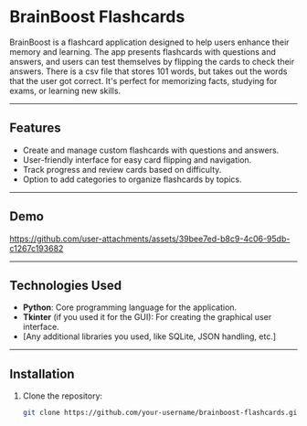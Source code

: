 # BrainBoost Flashcards

BrainBoost is a flashcard application designed to help users enhance their memory and learning. The app presents flashcards with questions and answers, and users can test themselves by flipping the cards to check their answers. There is a csv file that stores 101 words, but takes out the words that the user got correct. It's perfect for memorizing facts, studying for exams, or learning new skills.

---

## Features

- Create and manage custom flashcards with questions and answers.
- User-friendly interface for easy card flipping and navigation.
- Track progress and review cards based on difficulty.
- Option to add categories to organize flashcards by topics.

---

## Demo

https://github.com/user-attachments/assets/39bee7ed-b8c9-4c06-95db-c1267c193682

---

## Technologies Used

- **Python**: Core programming language for the application.
- **Tkinter** (if you used it for the GUI): For creating the graphical user interface.
- [Any additional libraries you used, like SQLite, JSON handling, etc.]

---

## Installation

1. Clone the repository:
   ```bash
   git clone https://github.com/your-username/brainboost-flashcards.git
